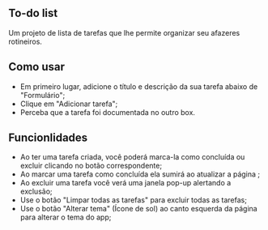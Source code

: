 ## To-do list

Um projeto de lista de tarefas que lhe permite organizar seu afazeres rotineiros.

## Como usar 

* Em primeiro lugar, adicione o título e descrição da sua tarefa abaixo de "Formulário";
* Clique em "Adicionar tarefa";
* Perceba que a tarefa foi documentada no outro box. 

## Funcionlidades

* Ao ter uma tarefa criada, você poderá marca-la como concluída ou excluir clicando no botão correspondente;
* Ao marcar uma tarefa como concluída ela sumirá ao atualizar a página ;
* Ao excluir uma tarefa você verá uma janela pop-up alertando a exclusão;
* Use o botão "Limpar todas as tarefas" para excluir todas as tarefas;
* Use o botão "Alterar tema" (Ícone de sol) ao canto esquerda da página para alterar o tema do app;


